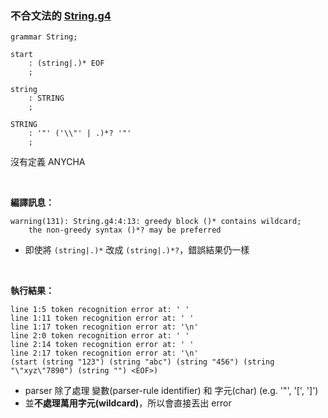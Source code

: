 
### 不合文法的 [String.g4](../example/001-String.md)

```g4
grammar String;

start
	: (string|.)* EOF
	;

string
	: STRING
	;

STRING
	: '"' ('\\"' | .)*? '"'
	;
```
沒有定義 ANYCHA

<br>

**編譯訊息：**
```
warning(131): String.g4:4:13: greedy block ()* contains wildcard; 
    the non-greedy syntax ()*? may be preferred
```
 - 即使將 ```(string|.)*``` 改成 ```(string|.)*?```，錯誤結果仍一樣

<br>

**執行結果：**
```
line 1:5 token recognition error at: ' '
line 1:11 token recognition error at: ' '
line 1:17 token recognition error at: '\n'
line 2:0 token recognition error at: ' '
line 2:14 token recognition error at: ' '
line 2:17 token recognition error at: '\n'
(start (string "123") (string "abc") (string "456") (string "\"xyz\"7890") (string "") <EOF>)
```

- parser 除了處理 變數(parser-rule identifier) 和 字元(char) (e.g. '"', '[', ']')
- 並**不處理萬用字元(wildcard)**，所以會直接丟出 error
